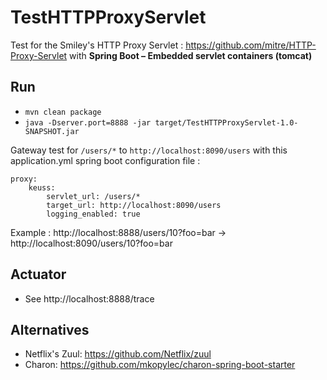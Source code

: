 # TestHTTPProxyServlet

Test for the Smiley's HTTP Proxy Servlet : https://github.com/mitre/HTTP-Proxy-Servlet with **Spring Boot – Embedded servlet containers (tomcat)**

## Run

 - `mvn clean package`
 - `java -Dserver.port=8888 -jar target/TestHTTPProxyServlet-1.0-SNAPSHOT.jar`

Gateway test for `/users/*` to `http://localhost:8090/users` with this application.yml spring boot configuration file :

```
proxy:
    keuss:
        servlet_url: /users/*
        target_url: http://localhost:8090/users
        logging_enabled: true
``` 

Example : http://localhost:8888/users/10?foo=bar -> http://localhost:8090/users/10?foo=bar


## Actuator

 - See http://localhost:8888/trace

## Alternatives

 - Netflix's Zuul: https://github.com/Netflix/zuul
 - Charon: https://github.com/mkopylec/charon-spring-boot-starter
